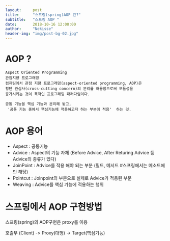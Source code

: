 ```yaml
---
layout:     post
title:      "스프링(spring)AOP 란?"
subtitle:   "스프링 AOP "
date:       2018-10-16 12:00:00
author:     "Nekisse"
header-img: "img/post-bg-02.jpg"
---
```




# AOP ?

    Aspect Oriented Programming
    관점지향 프로그래밍
    컴퓨팅에서 관점 지향 프로그래밍(aspect-oriented programming, AOP)은
    횡단 관심사(cross-cutting concern)의 분리를 허용함으로써 모듈성을
    증가시키는 것이 목적인 프로그래밍 패러다임이다.
    
    공통 기능을 핵심 기능과 분리해 놓고,
     '공통 기능 중에서 핵심기능에 적용하고자 하는 부분에 적용'  하는 것.
    


# AOP 용어

- Aspect : 공통기능
- Advice : Aspect의 기능 자체    (Before Advice, After Returing Advice 등  Advice의 종류가 있다)
- JoinPoint :  Advice를 적용 해야 되는 부분
    (필드, 메서드 #스프링에서는 메소드에만 해당) 
- Pointcut : Joinpoint의 부분으로 실제로 Advice가 적용된 부분
- Weaving : Advice를 핵심 기능에 적용하는 행위



# 스프링에서 AOP 구현방법
스프링(spring)의 AOP구현은 proxy를 이용

호출부 (Client)   ->  Proxy(대행)   -> Target(핵심기능)






